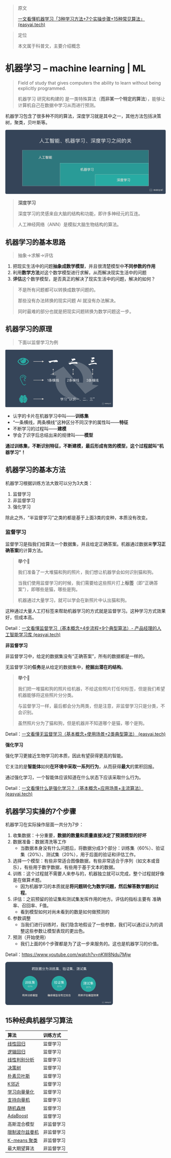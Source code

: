 > 原文
>
> [一文看懂机器学习「3种学习方法+7个实操步骤+15种常见算法」 (easyai.tech)](https://easyai.tech/ai-definition/machine-learning/)

> 定位
>
> 本文属于科普文，主要介绍概念

# 机器学习 – machine learning | ML

> Field of study that gives computers the ability to learn without being explicitly programmed.
>
> 机器学习 研究和构建的 是一类特殊算法（**而非某一个特定的算法**），能够让计算机自己在数据中学习从而进行预测。

机器学习包含了很多种不同的算法，深度学习就是其中之一，其他方法包括决策树，聚类，贝叶斯等。

![人工智能、机器学习、深度学习的关系](https://raw.githubusercontent.com/RimLutienpeist/image-hosting/main/ai-ml-dl.png)

> **深度学习**
>
> 深度学习的灵感来自大脑的结构和功能，即许多神经元的互连。
>
> 人工神经网络（ANN）是模拟大脑生物结构的算法。

## 机器学习的基本思路

> 抽象->求解->评估

1. 把现实生活中的问题**抽象成数学模型**，并且很清楚模型中**不同参数的作用**
2. 利用**数学方法**对这个数学模型进行求解，从而解决现实生活中的问题
3. **评估**这个数学模型，是否真正的解决了现实生活中的问题，解决的如何？

> 不是所有问题都可以转换成数学问题的。
>
> 那些没有办法转换的现实问题 AI 就没有办法解决。
>
> 同时最难的部分也就是把现实问题转换为数学问题这一步。

## 机器学习的原理

> 下面以监督学习为例

<img src="https://raw.githubusercontent.com/RimLutienpeist/image-hosting/main/ml-step-3.png" alt="机器学习原理说明3" style="zoom: 33%;" />

- 认字的卡片在机器学习中叫——**训练集**
- “一条横线，两条横线”这种区分不同汉字的属性叫——**特征**
- 不断学习的过程叫——**建模**
- 学会了识字后总结出来的规律叫——**模型**

**通过训练集，不断识别特征，不断建模，最后形成有效的模型，这个过程就叫“机器学习”！**

## 机器学习的基本方法

机器学习根据训练方法大致可以分为3大类：

1. 监督学习
2. 非监督学习
3. 强化学习

除此之外，“半监督学习”之类的都是基于上面3类的变种，本质没有改变。

### 监督学习

监督学习是指我们给算法一个数据集，并且给定正确答案。机器通过数据来**学习正确答案**的计算方法。

> **举个🌰**
>
> 我们准备了一大堆猫和狗的照片，我们想让机器学会如何识别猫和狗。
>
> 当我们使用监督学习的时候，我们需要给这些照片打上**标签**（即“正确答案”），即哪些是猫，哪些是狗。
>
> 机器通过大量学习，就可以学会在新照片中认出猫和狗。

这种通过大量人工打标签来帮助机器学习的方式就是监督学习。这种学习方式效果好，但成本高。

Detail：[一文看懂监督学习（基本概念+4步流程+9个典型算法）- 产品经理的人工智能学习库 (easyai.tech)](https://easyai.tech/ai-definition/supervised-learning/)

**非监督学习**

非监督学习中，给定的数据集没有“正确答案”，所有的数据都是一样的。

无监督学习的**任务**是从给定的数据集中，**挖掘出潜在的结构**。

> **举个🌰**
>
> 我们把一堆猫和狗的照片给机器，不给这些照片打任何标签，但是我们希望机器能够将这些照片分分类。
>
> 与监督学习一样，最后都会分为两类，但是注意，非监督学习只是分类，不会识别。
>
> 虽然照片分为了猫和狗，但是机器并不知道哪个是猫，哪个是狗。

Detail：[一文看懂无监督学习（基本概念+使用场景+2类典型算法） (easyai.tech)](https://easyai.tech/ai-definition/unsupervised-learning/)

**强化学习**

强化学习更接近生物学习的本质，因此有望获得更高的智能。

它关注的是**智能体**如何**在环境中采取一系列行为**，从而获得**最大**的累积回报。

通过强化学习，一个智能体应该知道在什么状态下应该采取什么行为。

Detail：[一文看懂什么是强化学习？（基本概念+应用场景+主流算法） (easyai.tech)](https://easyai.tech/ai-definition/reinforcement-learning/)

## 机器学习实操的7个步骤

机器学习在实际操作层面一共分为7步：

1. 收集数据：十分重要，**数据的数量和质量直接决定了预测模型的好坏**
2. 数据准备：数据清洗等工作
   - 当数据本身没有什么问题后，将数据分成3个部分：训练集（60%）、验证集（20%）、测试集（20%），用于后面的验证和评估工作。
3. 选择一个模型：有些非常适合图像数据，有些非常适合于序列（如文本或音乐），有些用于数字数据，有些用于基于文本的数据。
4. 训练：这个过程就不需要人来参与的，机器独立就可以完成，整个过程就好像是在做算术题。
   - 因为机器学习的本质就是**将问题转化为数学问题，然后解答数学题的过程**。
5. 评估：之前预留的验证集和测试集发挥作用的地方。评估的指标主要有 准确率、召回率、F值。
   - 看到模型如何对尚未看到的数是如何做预测的
6. 参数调整
   - 当我们进行训练时，我们隐含地假设了一些参数，我们可以通过认为的调整这些参数让模型表现的更出色。
7. 预测（开始使用）
   - 我们上面的6个步骤都是为了这一步来服务的。这也是机器学习的价值。

Detail：https://www.youtube.com/watch?v=nKW8Ndu7Mjw

<img src="https://raw.githubusercontent.com/RimLutienpeist/image-hosting/main/3dataset.png" alt="数据要分为3个部分：训练集、验证集、测试集" style="zoom:33%;" />

## 15种经典机器学习算法

| 算法                                                         | 训练方式   |
| :----------------------------------------------------------- | :--------- |
| [线性回归](https://easyai.tech/ai-definition/linear-regression/) | 监督学习   |
| [逻辑回归](https://easyai.tech/ai-definition/logistic-regression/) | 监督学习   |
| [线性判别分析](https://easyai.tech/ai-definition/linear-discriminant-analysis/) | 监督学习   |
| [决策树](https://easyai.tech/ai-definition/decision-tree/)   | 监督学习   |
| [朴素贝叶斯](https://easyai.tech/ai-definition/naive-bayes-classifier/) | 监督学习   |
| [K邻近](https://easyai.tech/ai-definition/k-nearest-neighbors/) | 监督学习   |
| [学习向量量化](https://easyai.tech/ai-definition/learning-vector-quantization/) | 监督学习   |
| [支持向量机](https://easyai.tech/ai-definition/svm/)         | 监督学习   |
| [随机森林](https://easyai.tech/ai-definition/random-forest/) | 监督学习   |
| [AdaBoost](https://easyai.tech/ai-definition/adaboost/)      | 监督学习   |
| 高斯混合模型                                                 | 非监督学习 |
| [限制波尔兹曼机](https://easyai.tech/ai-definition/restricted-boltzmann-machine/) | 非监督学习 |
| [K-means 聚类](https://easyai.tech/ai-definition/k-means-clustering/) | 非监督学习 |
| 最大期望算法                                                 | 非监督学习 |